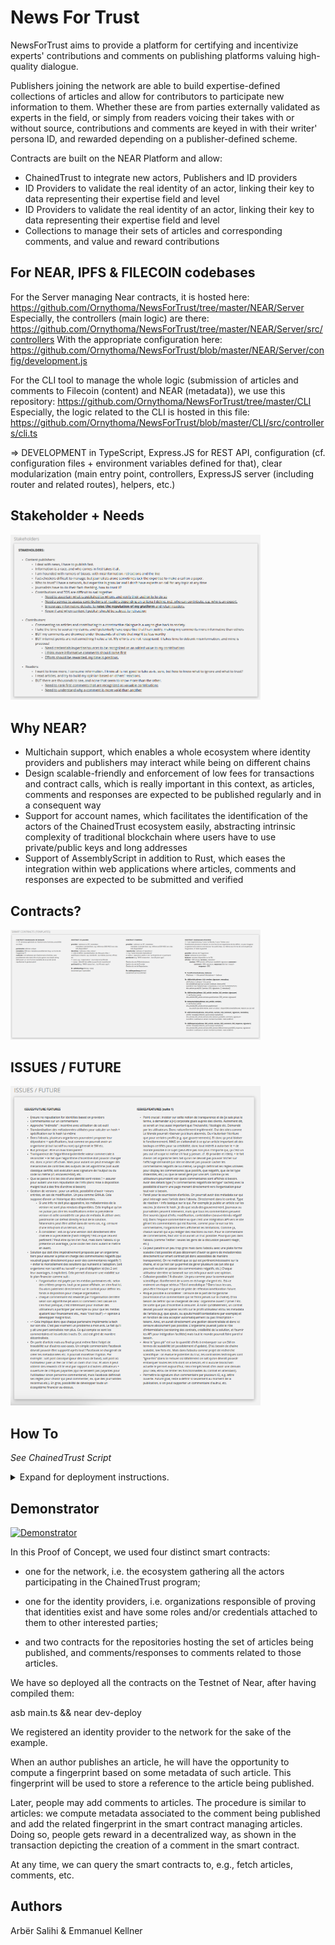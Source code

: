 
# News For Trust


NewsForTrust aims to provide a platform for certifying and incentivize experts' contributions and comments on publishing platforms valuing high-quality dialogue.

Publishers joining the network are able to build expertise-defined collections of articles and allow for contributors to participate new information to them.
Whether these are from parties externally validated as experts in the field, or simply from readers voicing their takes with or without source, contributions and comments are keyed in with their writer' persona ID, and rewarded depending on a publisher-defined scheme.


Contracts are built on the NEAR Platform and allow:
- ChainedTrust to integrate new actors, Publishers and ID providers
- ID Providers to validate the real identity of an actor, linking their key to data representing their expertise field and level
- ID Providers to validate the real identity of an actor, linking their key to data representing their expertise field and level
- Collections to manage their sets of articles and corresponding comments, and value and reward contributions



## For NEAR, IPFS & FILECOIN codebases
  
For the Server managing Near contracts, it is hosted here: https://github.com/Ornythoma/NewsForTrust/tree/master/NEAR/Server
Especially, the controllers (main logic) are there: https://github.com/Ornythoma/NewsForTrust/tree/master/NEAR/Server/src/controllers
With the appropriate configuration here: https://github.com/Ornythoma/NewsForTrust/blob/master/NEAR/Server/config/development.js

For the CLI tool to manage the whole logic (submission of articles and comments to Filecoin (content) and NEAR (metadata)), we use this repository: https://github.com/Ornythoma/NewsForTrust/tree/master/CLI
Especially, the logic related to the CLI is hosted in this file: https://github.com/Ornythoma/NewsForTrust/blob/master/CLI/src/controllers/cli.ts

=> DEVELOPMENT in TypeScript, Express.JS for REST API, configuration (cf. configuration files + environment variables defined for that), clear modularization (main entry point, controllers, ExpressJS server (including router and related routes), helpers, etc.)


## Stakeholder + Needs

[<img alt="alt_text" width="400px" src="img/stakeholders.png" />](https://miro.com/app/board/o9J_lmoK-P0=/?moveToWidget=3074457366713903718&cot=14)

  

## Why NEAR?

- Multichain support, which enables a whole ecosystem where identity providers and publishers may interact while being on different chains
- Design scalable-friendly and enforcement of low fees for transactions and contract calls, which is really important in this context, as articles, comments and responses are expected to be published regularly and in a consequent way
- Support for account names, which facilitates the identification of the actors of the ChainedTrust ecosystem easily, abstracting intrinsic complexity of traditional blockchain where users have to use private/public keys and long addresses
- Support of AssemblyScript in addition to Rust, which eases the integration within web applications where articles, comments and responses are expected to be submitted and verified

  

## Contracts?

[<img alt="alt_text" width="400px" src="img/contracts.png" />](https://miro.com/app/board/o9J_lmoK-P0=/?moveToWidget=3074457366715072995&cot=14)

  

## ISSUES / FUTURE

[<img alt="alt_text" width="400px" src="img/issuesfuture.png" />](https://miro.com/app/board/o9J_lmoK-P0=/?moveToWidget=3074457366714984311&cot=14)

  

## How To

  

_See ChainedTrust Script_

  

<details>

<summary>Expand for deployment instructions.</summary>

```

>>> Identity providers

** Deployment of Identity provider contract:

> clear && asb main.ts && near dev-deploy

Contract: dev-1635671797023-51491238395366

  

>>> Network

** Deployment of Network contract:

> clear && asb main.ts && near dev-deploy

Contract: dev-1635656116581-61306509694513

** Initialization of the contract:

> near call dev-1635656116581-61306509694513 Initialize '' --account-id sbhack2021.testnet

** Registration of the created Identity provider

> near call dev-1635656116581-61306509694513 AddProvider '{ "identifier": "Organisation suisse des journalistes", "contract": "dev-1635671797023-51491238395366" }' --account-id sbhack2021.testnet

  
  

>>> Publishers

(Facultative, ignored here)

** Deployment of Publisher contract:

> clear && asb main.ts && near dev-deploy

Contract: N/A

  
  

>>> Repositories

** Deployment of Repository contract:

> clear && asb main.ts && near dev-deploy

Contract: dev-1635670770533-92997932914997

** Initialization of the contract (reference to the global network):

> near call dev-1635670770533-92997932914997 Initialize '{ "network": "dev-1635656116581-61306509694513" }' --account-id sbhack2021.testnet

** Registration of a recognized author who may submit new articles:

> near call dev-1635670770533-92997932914997 AddAuthor '{ "author": "sbhack2021.testnet" }' --account-id sbhack2021.testnet

** Computation of the fingerprint of the article:

> sha256sum /home/vm/article.json

cb6814c74372a8a548e2f0de6ba2114bfe7fdd2a39488a5639c97afac1aca1c7

** Registration of a new article as an authorized author:

> near call dev-1635670770533-92997932914997 AddArticle '{ "identifier": "article", "initial_version": "version1", "signature": "cb6814c74372a8a548e2f0de6ba2114bfe7fdd2a39488a5639c97afac1aca1c7", "provider": "Organisation suisse des journalistes" }' --account-id sbhack2021.testnet

** Retrieval of the article:

> near call dev-1635670770533-92997932914997 GetArticle '{ "identifier": "article" }' --account-id sbhack2021.testnet

{

identifier: 'article',

author: {

provider: 'Organisation suisse des journalistes',

identifier: 'sbhack2021.testnet'

},

versions: [

{

identifier: 'article',

version: 'version1',

signature: 'cb6814c74372a8a548e2f0de6ba2114bfe7fdd2a39488a5639c97afac1aca1c7',

date: '1635673308662849641'

}

],

comments: { _elementPrefix: 'c::' },

metadata: { _elementPrefix: 'ma::' }

}

** Registration of a new account for the commentor:

> (done online)

** Computation of the fingerprint of the comment:

> sha256sum /home/vm/comment.json

9080bb4d9cee8cd4735e4e9abc2c2c5cf4eef353563e9e5e3b477480c785e883

** Registration of a new comment:

> near call dev-1635670770533-92997932914997 AddComment '{ "article_identifier": "article", "version_identifier": "version1", "comment_identifier": "some-comment", "signature": "9080bb4d9cee8cd4735e4e9abc2c2c5cf4eef353563e9e5e3b477480c785e883", "provider": "Organisation suisse des journalistes", "type": 1 }' --account-id ridier-daoult.testnet

** Fetch created comment:

> near call dev-1635670770533-92997932914997 GetComment '{ "article_identifier": "article", "version_identifier": "version1", "comment_identifier": "some-comment" }' --account-id ridier-daoult.testnet

{

identifier: 'some-comment',

article_version: 'version1',

author: {

provider: 'Organisation suisse des journalistes',

identifier: 'ridier-daoult.testnet'

},

signature: '9080bb4d9cee8cd4735e4e9abc2c2c5cf4eef353563e9e5e3b477480c785e883',

type: 1,

date: '1635674194423568050',

responses: { _elementPrefix: 'r::' },

metadata: { _elementPrefix: 'mc::' }

}

```

  

</details>

  
  

## Demonstrator

  

[![Demonstrator](https://img.youtube.com/vi/80vKk5BWQ3k/0.jpg)](https://www.youtube.com/watch?v=80vKk5BWQ3k)

  

In this Proof of Concept, we used four distinct smart contracts:

- one for the network, i.e. the ecosystem gathering all the actors participating in the ChainedTrust program;

- one for the identity providers, i.e. organizations responsible of proving that identities exist and have some roles and/or credentials attached to them to other interested parties;

- and two contracts for the repositories hosting the set of articles being published, and comments/responses to comments related to those articles.

  

We have so deployed all the contracts on the Testnet of Near, after having compiled them:

asb main.ts && near dev-deploy

  

We registered an identity provider to the network for the sake of the example.

  

When an author publishes an article, he will have the opportunity to compute a fingerprint based on some metadata of such article. This fingerprint will be used to store a reference to the article being published.

  

Later, people may add comments to articles. The procedure is similar to articles: we compute metadata associated to the comment being published and add the related fingerprint in the smart contract managing articles. Doing so, people gets reward in a decentralized way, as shown in the transaction depicting the creation of a comment in the smart contract.

  

At any time, we can query the smart contracts to, e.g., fetch articles, comments, etc.

  

## Authors

Arbër Salihi & Emmanuel Kellner

